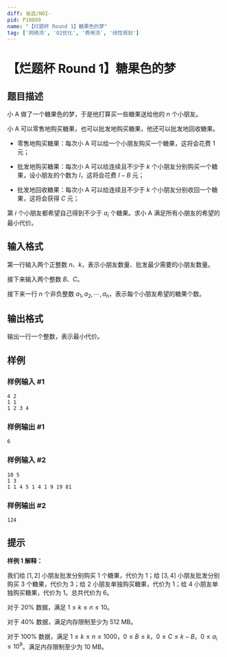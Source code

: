 ```yaml
---
diff: 省选/NOI-
pid: P10889
name: "【烂题杯 Round 1】糖果色的梦"
tag: ['网络流', 'O2优化', '费用流', '线性规划']
---
```

# 【烂题杯 Round 1】糖果色的梦
## 题目描述

小 A 做了一个糖果色的梦，于是他打算买一些糖果送给他的 $n$ 个小朋友。

小 A 可以零售地购买糖果，也可以批发地购买糖果，他还可以批发地回收糖果。

- 零售地购买糖果：每次小 A 可以给一个小朋友购买一个糖果，这将会花费 $1$ 元；

- 批发地购买糖果：每次小 A 可以给连续且不少于 $k$ 个小朋友分别购买一个糖果，设小朋友的个数为 $l$，这将会花费 $l-B$ 元；

- 批发地回收糖果：每次小 A 可以给连续且不少于 $k$ 个小朋友分别收回一个糖果，这将会获得 $C$ 元；

第 $i$ 个小朋友都希望自己得到不少于 $a_i$ 个糖果。求小 A 满足所有小朋友的希望的最小代价。
## 输入格式

第一行输入两个正整数 $n$、$k$，表示小朋友数量、批发最少需要的小朋友数量。

接下来输入两个整数 $B$、$C$。

接下来一行 $n$ 个非负整数 $a_1,a_2,\cdots,a_n$，表示每个小朋友希望的糖果个数。
## 输出格式

输出一行一个整数，表示最小代价。
## 样例

### 样例输入 #1
```
4 2
1 1
1 2 3 4
```
### 样例输出 #1
```
6
```
### 样例输入 #2
```
10 5
1 3
1 1 4 5 1 4 1 9 19 81
```
### 样例输出 #2
```
124
```
## 提示

**样例 1 解释：**

我们给 $[1,2]$ 小朋友批发分别购买 $1$ 个糖果，代价为 $1$；给 $[3,4]$ 小朋友批发分别购买 $3$ 个糖果，代价为 $3$；给 $2$ 小朋友单独购买糖果，代价为 $1$；给 $4$ 小朋友单独购买糖果，代价为 $1$。总共代价为 $6$。

对于 $20\%$ 数据，满足 $1\le k\le n\le 10$。

对于 $40\%$ 数据，满足内存限制至少为 512 MB。

对于 $100\%$ 数据，满足 $1\le k\le n\le 1000$，$0\le B\le k$，$0\le C\le k-B$，$0\le a_i\le 10^9$。满足内存限制至少为 10 MB。
